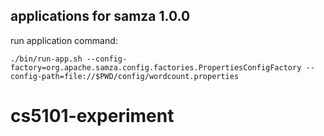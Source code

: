 ## applications for samza 1.0.0

run application command:
```
./bin/run-app.sh --config-factory=org.apache.samza.config.factories.PropertiesConfigFactory --config-path=file://$PWD/config/wordcount.properties
```

# cs5101-experiment

